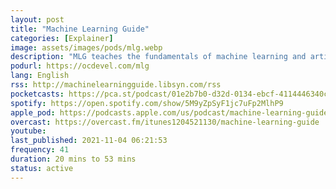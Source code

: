 ```yaml
---
layout: post
title: "Machine Learning Guide"
categories: [Explainer]
image: assets/images/pods/mlg.webp
description: "MLG teaches the fundamentals of machine learning and artificial intelligence. It covers intuition, models, math, languages, frameworks, etc. Where your other ML resources provide the trees, I provide the forest. Consider MLG your syllabus, with highly-curated resources for each episode's details at ocdevel.com. Audio is a great supplement during exercise, commute, chores, etc."
podurl: https://ocdevel.com/mlg
lang: English
rss: http://machinelearningguide.libsyn.com/rss
pocketcasts: https://pca.st/podcast/01e2b7b0-d32d-0134-ebcf-4114446340cb
spotify: https://open.spotify.com/show/5M9yZpSyF1jc7uFp2MlhP9
apple_pod: https://podcasts.apple.com/us/podcast/machine-learning-guide/id1204521130
overcast: https://overcast.fm/itunes1204521130/machine-learning-guide
youtube:
last_published: 2021-11-04 06:21:53
frequency: 41
duration: 20 mins to 53 mins
status: active
---
```

